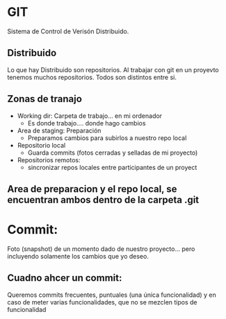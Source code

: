 # GIT

Sistema de Control de Verisón Distribuido.

## Distribuido
Lo que hay Distribuido son repositorios.
Al trabajar con git en un proyevto tenemos muchos repositorios.
Todos son distintos entre si.

## Zonas de tranajo
- Working dir: Carpeta de trabajo... en mi ordenador
	- Es donde trabajo.... donde hago cambios
- Area de staging: Preparación
	- Preparamos cambios para subirlos a nuestro repo local
- Repositorio local
	- Guarda commits (fotos cerradas y selladas de mi proyecto)
- Repositorios remotos:
	- sincronizar repos locales entre participantes de un proyect

## Area de preparacion y el repo local, se encuentran ambos dentro de la carpeta .git

# Commit:

Foto (snapshot) de un momento dado de nuestro proyecto... pero incluyendo solamente los cambios que yo deseo.

## Cuadno ahcer un commit:
Queremos commits frecuentes, puntuales (una única funcionalidad) y en caso de meter varias funcionalidades, que no se mezclen tipos de funcionalidad